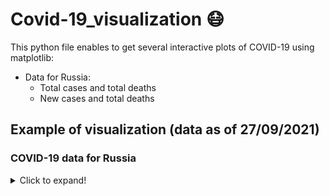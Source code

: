 # Covid-19_visualization :mask:
This python file enables to get several interactive plots of COVID-19 using matplotlib:
* Data for Russia:
  * Total cases and total deaths
  * New cases and total deaths

## Example of visualization (data as of 27/09/2021)
### COVID-19 data for Russia
<details>
  <summary>Click to expand!</summary>
  
  > ![Screenshot](Covid_Russia.png)
</details>
